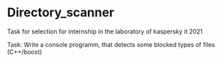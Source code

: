 # Directory_scanner
Task for selection for internship in the laboratory of kaspersky it 2021

Task: Write a console programm, that detects some blocked types of files (C++/boost)
